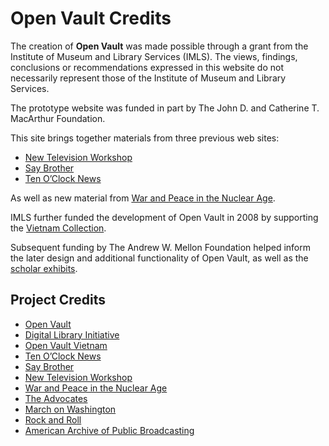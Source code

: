 # Open Vault Credits

The creation of **Open Vault** was made possible 
through a grant from the Institute of Museum and Library Services (IMLS). The views, findings, conclusions or recommendations expressed in this website do not necessarily represent those of the Institute of Museum and Library Services.

<!--<a href="http://www.imls.gov" target="_blank"><img height="60" src="https://s3.amazonaws.com/openvault.wgbh.org/logos/IMLS.jpg"
 alt="Institute of Museum and Library Services"></a>-->

The prototype website was funded in part by The John D. and Catherine T. MacArthur
Foundation.

<!--<a href="http://www.macfound.org" target="_blank"><img height="60" src="https://s3.amazonaws.com/openvault.wgbh.org/logos/MacArthur.jpg" 
alt="MacArthur Foundation"></a>-->

This site brings together materials from three previous web sites:
    
- [New Television Workshop](/collections/ntw-the-new-television-workshop)
- [Say Brother](/collections/sbro-say-brother)
- [Ten O’Clock News](/collections/tocn-the-ten-o-clock-news) 

As well as new material from [War and Peace in the Nuclear Age](/collections/wpna-wpna-war-and-peace-in-the-nuclear-age).

IMLS further funded the development of Open Vault in 2008 by supporting the [Vietnam Collection](/collections/vietnam-the-vietnam-collection/interviews).

Subsequent funding by The Andrew W. Mellon Foundation helped inform the later design and additional functionality of Open Vault, as well as the [scholar exhibits](/exhibits).

<!--<a href="https://mellon.org/"><img height="100" src="https://s3.amazonaws.com/openvault.wgbh.org/logos/Mellon.jpg" 
alt="Mellon Foundation" title="Mellon Foundation">-->

## Project Credits

- [Open Vault](/credits/credits-open-vault)
- [Digital Library Initiative](/credits/credits-open-vault-research)
- [Open Vault Vietnam](/credits/credits-open-vault-vietnam)
- [Ten O’Clock News](/credits/credits-ton)
- [Say Brother](/credits/credits-say-brother)
- [New Television Workshop](/credits/credits-ntw)
- [War and Peace in the Nuclear Age](/credits/credits-open-vault-wpna)
- [The Advocates](/credits/credits-advocates)
- [March on Washington](/credits/credits-mow)
- [Rock and Roll](/credits/credits-rock-and-roll)
- [American Archive of Public Broadcasting](/credits/credits-american-archive-of-public-broadcasting)
